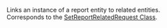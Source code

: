 Links an instance of a report entity to related entities.  
Corresponds to the [SetReportRelatedRequest Class](https://msdn.microsoft.com/library/microsoft.crm.sdk.messages.setreportrelatedrequest.aspx).
